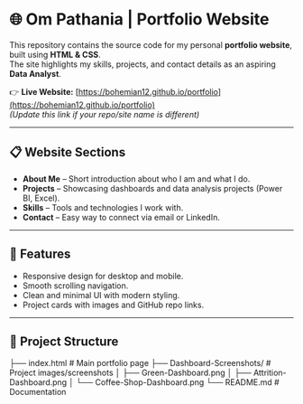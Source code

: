 # 🌐 Om Pathania | Portfolio Website

This repository contains the source code for my personal **portfolio website**, built using **HTML & CSS**.  
The site highlights my skills, projects, and contact details as an aspiring **Data Analyst**.  

👉 **Live Website:** [https://bohemian12.github.io/portfolio](https://bohemian12.github.io/portfolio)  
*(Update this link if your repo/site name is different)*  

---

## 📋 Website Sections
- **About Me** – Short introduction about who I am and what I do.  
- **Projects** – Showcasing dashboards and data analysis projects (Power BI, Excel).  
- **Skills** – Tools and technologies I work with.  
- **Contact** – Easy way to connect via email or LinkedIn.  

---

## 🚀 Features
- Responsive design for desktop and mobile.  
- Smooth scrolling navigation.  
- Clean and minimal UI with modern styling.  
- Project cards with images and GitHub repo links.  

---

## 📂 Project Structure

├── index.html # Main portfolio page
├── Dashboard-Screenshots/ # Project images/screenshots
│ ├── Green-Dashboard.png
│ ├── Attrition-Dashboard.png
│ └── Coffee-Shop-Dashboard.png
└── README.md # Documentation
